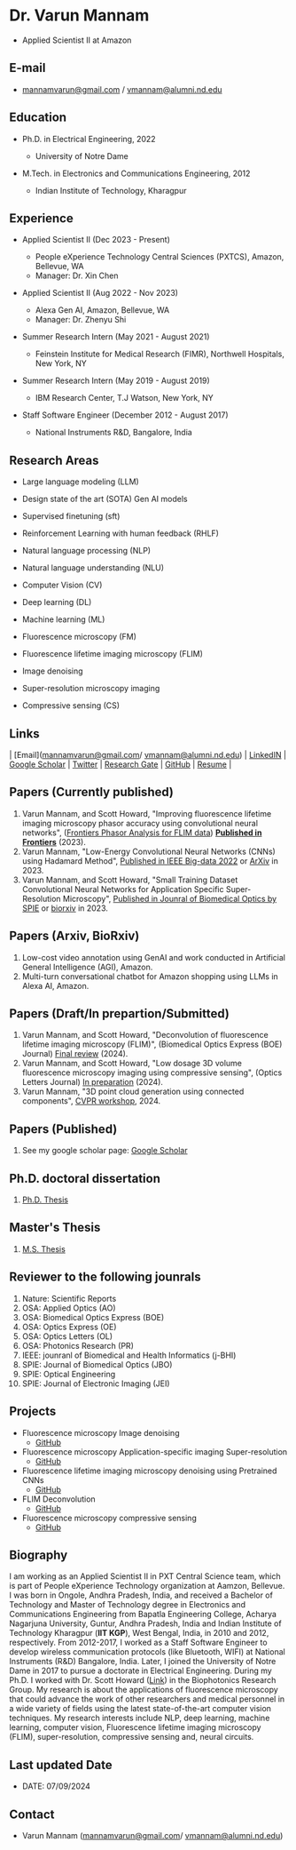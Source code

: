 # Dr. Varun Mannam 
- Applied Scientist II at Amazon

## E-mail
-  mannamvarun@gmail.com / vmannam@alumni.nd.edu 

## Education
- Ph.D. in Electrical Engineering, 2022
    - University of Notre Dame

- M.Tech. in Electronics and Communications Engineering, 2012
    - Indian Institute of Technology, Kharagpur

## Experience
- Applied Scientist II (Dec 2023 - Present)
    - People eXperience Technology Central Sciences (PXTCS), Amazon, Bellevue, WA
    - Manager: Dr. Xin Chen

- Applied Scientist II (Aug 2022 - Nov 2023)
    - Alexa Gen AI, Amazon, Bellevue, WA
    - Manager: Dr. Zhenyu Shi 

- Summer Research Intern (May 2021 - August 2021)
    - Feinstein Institute for Medical Research (FIMR), Northwell Hospitals, New York, NY

- Summer Research Intern (May 2019 - August 2019)
    - IBM Research Center, T.J Watson, New York, NY

- Staff Software Engineer (December 2012 -  August 2017)
    - National Instruments R&D, Bangalore, India

## Research Areas
- Large language modeling (LLM)
- Design state of the art (SOTA) Gen AI models
- Supervised finetuning (sft)
- Reinforcement Learning with human feedback (RHLF)

- Natural language processing (NLP)
- Natural language understanding (NLU)
- Computer Vision (CV)
- Deep learning (DL)
- Machine learning (ML)
- Fluorescence microscopy (FM)
- Fluorescence lifetime imaging microscopy (FLIM)
- Image denoising
- Super-resolution microscopy imaging
- Compressive sensing (CS)


## Links
| [Email](mannamvarun@gmail.com/ vmannam@alumni.nd.edu) | [LinkedIN](https://www.linkedin.com/in/mannamvarun/) | [Google Scholar](https://scholar.google.com/citations?user=Obigz0UAAAAJ&hl=en&oi=ao) | [Twitter](https://twitter.com/mannam_varun) | [Research Gate](https://www.researchgate.net/profile/Varun-Mannam) | [GitHub](https://github.com/varunmannam) | [Resume](https://drive.google.com/file/d/1H-3ZzTw7Nj6JF8fVaCZ58kf8IL1L0aUf/view?usp=drive_link) |


## Papers (Currently published)
1. Varun Mannam, and Scott Howard, "Improving fluorescence lifetime imaging microscopy phasor accuracy using convolutional neural networks", ([Frontiers Phasor Analysis for FLIM data](https://www.frontiersin.org/research-topics/44126/phasor-analysis-for-fluorescence-lifetime-data)) [**Published in Frontiers**](https://www.frontiersin.org/articles/10.3389/fbinf.2023.1335413/abstract) (2023).
2. Varun Mannam, "Low-Energy Convolutional Neural Networks (CNNs) using Hadamard Method", [Published in IEEE Big-data 2022](https://ieeexplore.ieee.org/document/10020778) or [ArXiv](https://arxiv.org/pdf/2209.09106.pdf) in 2023.
3. Varun Mannam, and Scott Howard, "Small Training Dataset Convolutional Neural Networks for Application Specific Super-Resolution Microscopy", [Published in Jounral of Biomedical Optics by SPIE](https://www.spiedigitallibrary.org/journals/journal-of-biomedical-optics/volume-28/issue-03/036501/Small-training-dataset-convolutional-neural-networks-for-application-specific-super/10.1117/1.JBO.28.3.036501.full?SSO=1) or [biorxiv](https://www.biorxiv.org/content/10.1101/2022.08.29.505633v2) in 2023.


## Papers (Arxiv, BioRxiv)

1. Low-cost video annotation using GenAI and work conducted in Artificial General Intelligence (AGI), Amazon.
2. Multi-turn conversational chatbot for Amazon shopping using LLMs in Alexa AI, Amazon. 
 

## Papers (Draft/In prepartion/Submitted)

1. Varun Mannam, and Scott Howard, "Deconvolution of fluorescence lifetime imaging microscopy (FLIM)", (Biomedical Optics Express (BOE) Journal) [Final review](https://www.overleaf.com/project/623a670910bdd0f838eaab23) (2024).
2. Varun Mannam, and Scott Howard, "Low dosage 3D volume fluorescence microscopy imaging using compressive sensing", (Optics Letters Journal) [In preparation](https://www.overleaf.com/project/62d04204534ebe3e039153ed) (2024).
3. Varun Mannam, "3D point cloud generation using connected components", [CVPR workshop](https://www.overleaf.com/project/6317cf0a35e9bc1df106fa43), 2024.

## Papers (Published)
1. See my google scholar page: [Google Scholar](https://scholar.google.com/citations?user=Obigz0UAAAAJ&hl=en&oi=ao)


## Ph.D. doctoral dissertation
1. [Ph.D. Thesis](https://curate.nd.edu/show/5x21td99n58)

## Master's Thesis
1. [M.S. Thesis](https://github.com/varunmannam/Mtech_project/tree/master/Mtech_Varun_Mannam_project)


## Reviewer to the following jounrals

1. Nature: Scientific Reports 
2. OSA: Applied Optics (AO)
3. OSA: Biomedical Optics Express (BOE)
4. OSA: Optics Express (OE)
5. OSA: Optics Letters (OL)
6. OSA: Photonics Research (PR)
7. IEEE: jounranl of Biomedical and Health Informatics (j-BHI) 
8. SPIE: Journal of Biomedical Optics (JBO)
9. SPIE: Optical Engineering 
10. SPIE: Journal of Electronic Imaging (JEI)

## Projects
- Fluorescence microscopy Image denoising 
    - [GitHub](https://github.com/ND-HowardGroup/Instant-Image-Denoising)
- Fluorescence microscopy Application-specific imaging Super-resolution
    - [GitHub](https://github.com/ND-HowardGroup/Deep_learning_Super-resolution)
- Fluorescence lifetime imaging microscopy denoising using Pretrained CNNs
    - [GitHub](https://github.com/ND-HowardGroup/FLIM_Denoising_using_Pretrained_CNNs)
- FLIM Deconvolution
    - [GitHub](https://github.com/ND-HowardGroup/Deconvolution_lifetime_imaging)
- Fluorescence microscopy compressive sensing
    - [GitHub](https://github.com/ND-HowardGroup/Low-power-in-vivo-imaging)

## Biography
I am working as an Applied Scientist II in PXT Central Science team, which is part of People eXperience Technology organization at Aamzon, Bellevue. I was born in Ongole, Andhra Pradesh, India, and received a Bachelor of Technology and Master of Technology degree in Electronics and Communications Engineering from Bapatla Engineering College, Acharya Nagarjuna University, Guntur, Andhra Pradesh, India and Indian Institute of Technology Kharagpur (**IIT KGP**), West Bengal, India, in 2010 and 2012, respectively. From 2012-2017, I worked as a Staff Software Engineer to develop wireless communication protocols (like Bluetooth, WIFI) at National Instruments (R&D) Bangalore, India. Later, I joined the University of Notre Dame in 2017 to pursue a doctorate in Electrical Engineering. During my Ph.D. I worked with Dr. Scott Howard ([Link](https://engineering.nd.edu/faculty/scott-howard/)) in the Biophotonics Research Group. My research is about the applications of fluorescence microscopy that could advance the work of other researchers and medical personnel in a wide variety of fields using the latest state-of-the-art computer vision techniques. My research interests include NLP, deep learning, machine learning, computer vision, Fluorescence lifetime imaging microscopy (FLIM), super-resolution, compressive sensing and, neural circuits.

## Last updated Date
- DATE: 07/09/2024
  
## Contact
- Varun Mannam (mannamvarun@gmail.com/ vmannam@alumni.nd.edu)


